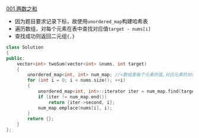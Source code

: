 [001.两数之和](https://leetcode-cn.com/problems/two-sum/)

- 因为题目要求记录下标，故使用`unordered_map`构建哈希表
- 遍历数组，对每个元素在表中查找对应值`target - nums[i]`
- 查找成功则返回二元组`{,}`

```cpp
class Solution
{
public:
    vector<int> twoSum(vector<int> &nums, int target)
    {
        unordered_map<int, int> num_map; //<数组里每个元素的值,对应元素的对应数组下标>
        for (int i = 0; i < nums.size(); ++i)
        {
            unordered_map<int, int>::iterator iter = num_map.find(target - nums[i]);
            if (iter != num_map.end())
                return {iter->second, i};
            num_map.emplace(nums[i], i);
        }
        return {};
    }
};
```
